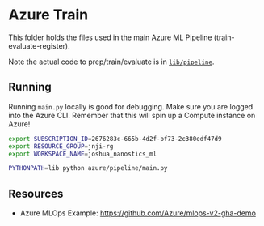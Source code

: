 # Azure Train

This folder holds the files used in the main Azure ML Pipeline (train-evaluate-register).

Note the actual code to prep/train/evaluate is in [`lib/pipeline`](../../lib/pipeline/README.md).

## Running

Running `main.py` locally is good for debugging. Make sure you are logged into the Azure CLI. Remember that this will spin up a Compute instance on Azure!

```bash
export SUBSCRIPTION_ID=2676283c-665b-4d2f-bf73-2c380edf47d9
export RESOURCE_GROUP=jnji-rg
export WORKSPACE_NAME=joshua_nanostics_ml

PYTHONPATH=lib python azure/pipeline/main.py
```

## Resources

- Azure MLOps Example: https://github.com/Azure/mlops-v2-gha-demo
